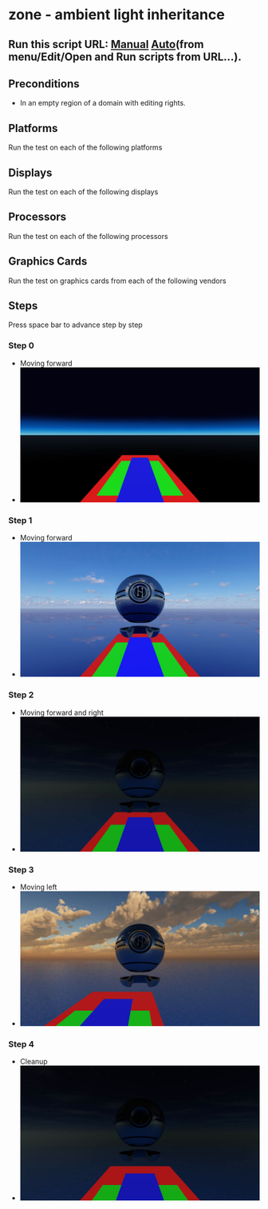 # zone - ambient light inheritance
## Run this script URL: [Manual](./test.js?raw=true)   [Auto](./testAuto.js?raw=true)(from menu/Edit/Open and Run scripts from URL...).

## Preconditions
- In an empty region of a domain with editing rights.

## Platforms
Run the test on each of the following platforms
## Displays
Run the test on each of the following displays
## Processors
Run the test on each of the following processors
## Graphics Cards
Run the test on graphics cards from each of the following vendors
## Steps
Press space bar to advance step by step

### Step 0
- Moving forward
- ![](./ExpectedImage_00000.png)
### Step 1
- Moving forward
- ![](./ExpectedImage_00001.png)
### Step 2
- Moving forward and right
- ![](./ExpectedImage_00002.png)
### Step 3
- Moving left
- ![](./ExpectedImage_00003.png)
### Step 4
- Cleanup
- ![](./ExpectedImage_00004.png)
